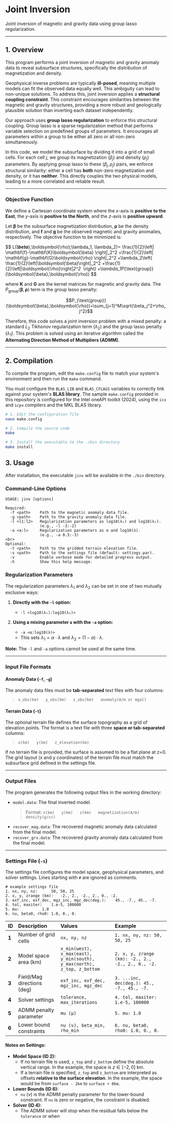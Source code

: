 # Joint Inversion

Joint inversion of magnetic and gravity data using group lasso regularization.

---
## 1. Overview

This program performs a joint inversion of magnetic and gravity anomaly data to reveal subsurface structures, specifically the distribution of magnetization and density.

Geophysical inverse problems are typically **ill-posed**, meaning multiple models can fit the observed data equally well. This ambiguity can lead to non-unique solutions. To address this, joint inversion applies a **structural coupling constraint**. This constraint encourages similarities between the magnetic and gravity structures, providing a more robust and geologically plausible solution than inverting each dataset independently.

Our approach uses **group lasso regularization** to enforce this structural coupling. Group lasso is a sparse regularization method that performs variable selection on predefined groups of parameters. It encourages all parameters within a group to be either all zero or all non-zero simultaneously.

In this code, we model the subsurface by dividing it into a grid of small cells. For each cell $j$, we group its magnetization ($\beta_j$) and density ($\rho_j$) parameters. By applying group lasso to these ($\beta_j, \rho_j$) pairs, we enforce structural similarity: either a cell has **both** non-zero magnetization and density, or it has **neither**. This directly couples the two physical models, leading to a more correlated and reliable result.

---
### Objective Function

We define a Cartesian coordinate system where the $x$-axis is **positive to the East**, the $y$-axis is **positive to the North**, and the $z$-axis is **positive upward**.

Let $\boldsymbol{\beta}$ be the subsurface magnetization distribution, $\boldsymbol{\rho}$ be the density distribution, and $\mathbf{f}$ and $\mathbf{g}$ be the observed magnetic and gravity anomalies, respectively. The objective function to be minimized is:

$$
L(***\beta***},\boldsymbol{\rho};\lambda_1, \lambda_2)=
\frac{1}{2}\left\|
	\mathbf{f}-\mathbf{K}\boldsymbol{\beta}
\right\|_2^2
+\frac{1}{2}\left\|
	\mathbf{g}-\mathbf{G}\boldsymbol{\rho}
\right\|_2^2
+\lambda_2\left(
	\frac{1}{2}\left\|\boldsymbol{\beta}\right\|_2^2
	+\frac{1}{2}\left\|\boldsymbol{\rho}\right\|_2^2
 \right)
+\lambda_1P_{\text{group}}(\boldsymbol{\beta},\boldsymbol{\rho})
$$

where $\mathbf{K}$ and $\mathbf{G}$ are the kernel matrices for magnetic and gravity data. The $P_{\text{group}}(\boldsymbol{\beta},\boldsymbol{\rho})$ term is the group lasso penalty:

$$P_{\text{group}}(\boldsymbol{\beta},\boldsymbol{\rho})=\sum_{j=1}^M\sqrt{\beta_j^2+\rho_j^2}$$

Therefore, this code solves a joint inversion problem with a mixed penalty: a standard $L_2$ Tikhonov regularization term ($\lambda_2$) and the group lasso penalty ($\lambda_1$). This problem is solved using an iterative algorithm called the **Alternating Direction Method of Multipliers (ADMM)**.

---
## 2. Compilation

To compile the program, edit the `make.config` file to match your system's environment and then run the `make` command.

You must configure the `BLAS_LIB` and `BLAS_CFLAGS` variables to correctly link against your system's **BLAS library**. The sample `make.config` provided in this repository is configured for the Intel oneAPI toolkit (2024), using the `icx` and `icpx` compilers and the MKL BLAS library.

```bash
# 1. Edit the configuration file
nano make.config

# 2. Compile the source code
make

# 3. Install the executable to the ./bin directory
make install
```


## 3. Usage
After installation, the executable `jinv` will be available in the `./bin` directory.

### Command-Line Options
```
USAGE: jinv [options]

Required:
  -f <path>    Path to the magnetic anomaly data file.
  -g <path>    Path to the gravity anomaly data file.
  -l <l1:l2>   Regularization parameters as log10(λ₁) and log10(λ₂).
               (e.g., -l -3:-2)
  -a <a:l>     Regularization parameters as α and log10(λ).
               (e.g., -a 0.5:-3)
<br>
Optional:
  -t <path>    Path to the gridded terrain elevation file.
  -s <path>    Path to the settings file (default: settings.par).
  -v           Enable verbose mode for detailed progress output.
  -h           Show this help message.
```

### Regularization Parameters

The regularization parameters $\lambda_1$ and $\lambda_2$ can be set in one of two mutually exclusive ways:

1.  **Directly with the `-l` option:**
    * `-l <log10(λ₁):log10(λ₂)>`

2.  **Using a mixing parameter `α` with the `-a` option:**
    * `-a <α:log10(λ)>`
    * This sets $\lambda_1 = \alpha \cdot \lambda$ and $\lambda_2 = (1-\alpha) \cdot \lambda$.

**Note:** The `-l` and `-a` options cannot be used at the same time.

---
### Input File Formats

#### Anomaly Data (`-f`, `-g`)
The anomaly data files must be **tab-separated** text files with four columns:
> `x_obs(km)   y_obs(km)   z_obs(km)   anomaly(A/m or mgal)`

#### Terrain Data (`-t`)
The optional terrain file defines the surface topography as a grid of elevation points. The format is a text file with three **space or tab-separated** columns:
> `x(km)   y(km)   z_elevation(km)`

If no terrain file is provided, the surface is assumed to be a flat plane at z=0. The grid layout (x and y coordinates) of the terrain file must match the subsurface grid defined in the settings file.

---
### Output Files

The program generates the following output files in the working directory:

* `model.data`: The final inverted model.
    > Format: `x(km)   y(km)   z(km)   magnetization(A/m)   density(g/cc)`
* `recover_mag.data`: The recovered magnetic anomaly data calculated from the final model.
* `recover_grv.data`: The recovered gravity anomaly data calculated from the final model.

---
### Settings File (`-s`)

The settings file configures the model space, geophysical parameters, and solver settings. Lines starting with `#` are ignored as comments.

```
# example settings file
1. nx, ny, nz:		50, 50, 25
2. x, y, zrange (km):	-2., 2., -2., 2., 0., -2.
3. exf_inc, exf_dec, mgz_inc, mgz_dec(deg.):	45., -7., 45., -7.
4. tol, maxiter:	1.e-5, 100000
5. mu:			1.0
6. nu, beta0, rho0:	1.0, 0., 0.
```

| ID | Description | Values | Example |
| :--- | :--- | :--- | :--- |
| **1** | Number of grid cells | `nx, ny, nz` | `1. nx, ny, nz: 50, 50, 25` |
| **2** | Model space area (km) | `x_min(west), x_max(east),`<br>`y_min(south), y_max(north),`<br> `z_top, z_bottom` | `2. x, y, zrange (km): -2., 2., -2., 2., 0., -2.` |
| **3** | Field/Mag directions (deg) | `exf_inc, exf_dec, mgz_inc, mgz_dec` | `3. ...inc, dec(deg.): 45., -7., 45., -7.` |
| **4** | Solver settings | `tolerance, max_iterations` | `4. tol, maxiter: 1.e-5, 100000` |
| **5** | ADMM penalty parameter | `mu (μ)` | `5. mu: 1.0` |
| **6** | Lower bound constraints | `nu (ν), beta_min, rho_min` | `6. nu, beta0, rho0: 1.0, 0., 0.` |

#### Notes on Settings:

* **Model Space (ID 2):**
    * If no terrain file is used, `z_top` and `z_bottom` define the absolute vertical range. In the example, the space is $z \in [-2, 0]$ km.
    * If a terrain file *is* specified, `z_top` and `z_bottom` are interpreted as offsets **relative to the surface elevation**. In the example, the space would be from `surface - 2km` to `surface + 0km`.
* **Lower Bounds (ID 6):**
    * `nu` ($\nu$) is the ADMM penalty parameter for the lower-bound constraint. If `nu` is zero or negative, the constraint is disabled.
* **Solver (ID 4):**
    * The ADMM solver will stop when the residual falls below the `tolerance` or when 

